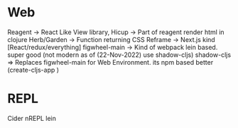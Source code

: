# Web
 Reagent -> React Like View library,
 Hicup  -> Part of reagent render html in clojure
 Herb/Garden -> Function returning CSS
 Reframe  -> Next.js kind [React/redux/everything]
 figwheel-main -> Kind of webpack lein based. super good (not modern as of (22-Nov-2022) use shadow-cljs)
 shadow-cljs => Replaces figwheel-main for Web Environment. its npm based better (create-cljs-app )
 
# REPL
 Cider
 nREPL
 lein

